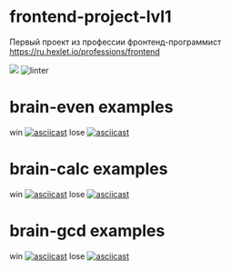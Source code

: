 # frontend-project-lvl1
Первый проект из профессии фронтенд-программист https://ru.hexlet.io/professions/frontend

<a href="https://codeclimate.com/github/codeclimate/codeclimate/maintainability"><img src="https://api.codeclimate.com/v1/badges/a99a88d28ad37a79dbf6/maintainability" /></a>
![linter](https://github.com/eakonovalova/frontend-project-lvl1/workflows/linter/badge.svg)

# brain-even examples
win
[![asciicast](https://asciinema.org/a/mU3DgxgUboIsosJsWYmNgEDLT.svg)](https://asciinema.org/a/mU3DgxgUboIsosJsWYmNgEDLT)
lose
[![asciicast](https://asciinema.org/a/Qlw2IXTfBdEgvuzyibZkW4NeE.svg)](https://asciinema.org/a/Qlw2IXTfBdEgvuzyibZkW4NeE)

# brain-calc examples
win
[![asciicast](https://asciinema.org/a/xVqwW4Wi7vgqsaROBziAKPPjZ.svg)](https://asciinema.org/a/xVqwW4Wi7vgqsaROBziAKPPjZ)
lose
[![asciicast](https://asciinema.org/a/8gF2FhlH7mqzR5G0ZYPrhV9QM.svg)](https://asciinema.org/a/8gF2FhlH7mqzR5G0ZYPrhV9QM)

# brain-gcd examples
win
[![asciicast](https://asciinema.org/a/2Z2veyyqhO4Yqcoj2qQuIHe9Q.svg)](https://asciinema.org/a/2Z2veyyqhO4Yqcoj2qQuIHe9Q)
lose
[![asciicast](https://asciinema.org/a/aBfSyQi8mCSWPk86Q8ZQFacVg.svg)](https://asciinema.org/a/aBfSyQi8mCSWPk86Q8ZQFacVg)
